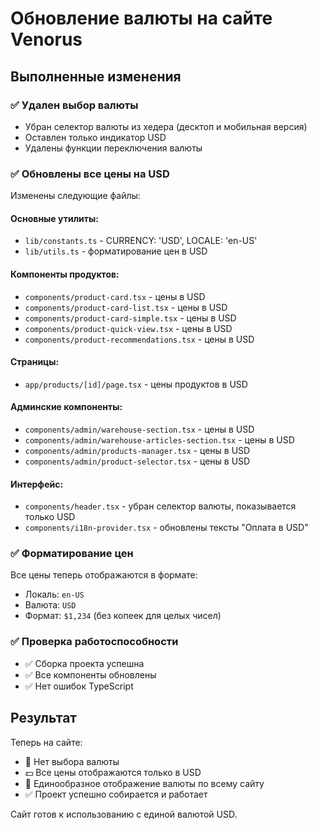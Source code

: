 # Обновление валюты на сайте Venorus

## Выполненные изменения

### ✅ Удален выбор валюты
- Убран селектор валюты из хедера (десктоп и мобильная версия)
- Оставлен только индикатор USD
- Удалены функции переключения валюты

### ✅ Обновлены все цены на USD
Изменены следующие файлы:

#### Основные утилиты:
- `lib/constants.ts` - CURRENCY: 'USD', LOCALE: 'en-US'
- `lib/utils.ts` - форматирование цен в USD

#### Компоненты продуктов:
- `components/product-card.tsx` - цены в USD
- `components/product-card-list.tsx` - цены в USD  
- `components/product-card-simple.tsx` - цены в USD
- `components/product-quick-view.tsx` - цены в USD
- `components/product-recommendations.tsx` - цены в USD

#### Страницы:
- `app/products/[id]/page.tsx` - цены продуктов в USD

#### Админские компоненты:
- `components/admin/warehouse-section.tsx` - цены в USD
- `components/admin/warehouse-articles-section.tsx` - цены в USD
- `components/admin/products-manager.tsx` - цены в USD
- `components/admin/product-selector.tsx` - цены в USD

#### Интерфейс:
- `components/header.tsx` - убран селектор валюты, показывается только USD
- `components/i18n-provider.tsx` - обновлены тексты "Оплата в USD"

### ✅ Форматирование цен
Все цены теперь отображаются в формате:
- Локаль: `en-US` 
- Валюта: `USD`
- Формат: `$1,234` (без копеек для целых чисел)

### ✅ Проверка работоспособности
- ✅ Сборка проекта успешна
- ✅ Все компоненты обновлены
- ✅ Нет ошибок TypeScript

## Результат

Теперь на сайте:
- 🚫 Нет выбора валюты
- 💵 Все цены отображаются только в USD
- 🎯 Единообразное отображение валюты по всему сайту
- ✅ Проект успешно собирается и работает

Сайт готов к использованию с единой валютой USD.